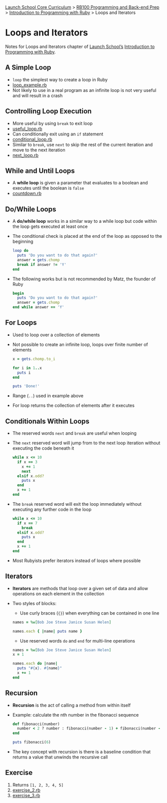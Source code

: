 [Launch School Core Curriculum][readme] >
[RB100 Programming and Back-end Prep][rb100-notes] >
[Introduction to Programming with Ruby][ruby-intro-notes] >
Loops and Iterators

# Loops and Iterators

Notes for Loops and Iterators chapter of [Launch School’s][launch-school] [Introduction to Programming with Ruby][ruby-intro-book].

## A Simple Loop

- `loop` the simplest way to create a loop in Ruby
- [loop_example.rb](loop_example.rb)
- Not likely to use in a real program as an infinite loop is not very useful and will result in a crash

## Controlling Loop Execution

- More useful by using `break` to exit loop
- [useful_loop.rb](useful_loop.rb)
- Can conditionally exit using an `if` statement
- [conditional_loop.rb](conditional_loop.rb)
- Similar to `break`, use `next` to skip the rest of the current iteration and move to the next iteration
- [next_loop.rb](next_loop.rb)

## While and Until Loops

- A **while loop** is given a parameter that evaluates to a boolean and executes until the boolean is `false`
- [countdown.rb](countdown.rb)

## Do/While Loops

- A **do/while loop** works in a similar way to a while loop but code within the loop gets executed at least once
- The conditional check is placed at the end of the loop as opposed to the beginning

  ```ruby
  loop do
    puts 'Do you want to do that again?'
    answer = gets.chomp
    break if answer != 'Y'
  end
  ```

- The following works but is not recommended by Matz, the founder of Ruby

  ```ruby
  begin
    puts 'Do you want to do that again?'
    answer = gets.chomp
  end while answer == 'Y'
  ```

## For Loops

- Used to loop over a collection of elements
- Not possible to create an infinite loop, loops over finite number of elements

  ```ruby
  x = gets.chomp.to_i

  for i in 1..x
    puts i
  end

  puts 'Done!'
  ```

- Range (`..`) used in example above
- For loop returns the collection of elements after it executes

## Conditionals Within Loops

- The reserved words `next` and `break` are useful when looping
- The `next` reserved word will jump from to the next loop iteration without executing the code beneath it

  ```ruby
  while x <= 10
    if x == 3
      x += 1
      next
    elsif x.odd?
      puts x
    end
    x += 1
  end
  ```

- The `break` reserved word will exit the loop immediately without executing any further code in the loop

  ```ruby
  while x <= 10
    if x == 7
      break
    elsif x.odd?
      puts x
    end
    x += 1
  end
  ```

- Most Rubyists prefer iterators instead of loops where possible

## Iterators

- **Iterators** are methods that loop over a given set of data and allow operations on each element in the collection
- Two styles of blocks:

  - Use curly braces (`{}`) when everything can be contained in one line

  ```ruby
  names = %w[Bob Joe Steve Janice Susan Helen]

  names.each { |name| puts name }
  ```

  - Use reserved words `do` and `end` for multi-line operations

  ```ruby
  names = %w[Bob Joe Steve Janice Susan Helen]
  x = 1

  names.each do |name|
    puts "#{x}. #{name}"
    x += 1
  end
  ```

## Recursion

- **Recursion** is the act of calling a method from within itself
- Example: calculate the nth number in the fibonacci sequence

  ```ruby
  def fibonacci(number)
    number < 2 ? number : fibonacci(number - 1) + fibonacci(number - 2)
  end

  puts fibonacci(6)
  ```

- The key concept with recursion is there is a baseline condition that returns a value that unwinds the recursive call

## Exercise

1. Returns `[1, 2, 3, 4, 5]`
2. [exercise_2.rb](exercise_2.rb)
3. [exercise_3.rb](exercise_3.rb)

[rb100-notes]: /rb100/rb100-notes.md
[readme]: /README.md
[ruby-intro-notes]: /rb100/introduction_to_programming_with_ruby/introduction-to-programming-with-ruby-notes.md
[launch-school]: https://launchschool.com
[ruby-intro-book]: https://launchschool.com/books/ruby

